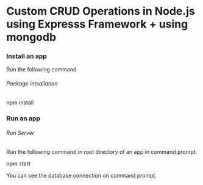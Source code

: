 Custom CRUD Operations in Node.js using Expresss Framework + using mongodb
================================ 

### Install an app

Run the following command

###### *Package intsallation*

npm install

### Run an app

###### *Run Server*

Run the following command in root directory of an app in command prompt.

npm start

You can see the database connection on command prompt.

